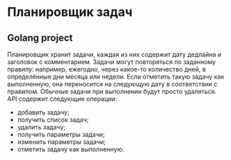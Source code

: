# Планировщик задач
## Golang project
Планировщик хранит задачи, каждая из них содержит дату дедлайна и заголовок с комментарием. Задачи могут повторяться по заданному правилу: например, ежегодно, через какое-то количество дней, в определённые дни месяца или недели. Если отметить такую задачу как выполненную, она переносится на следующую дату в соответствии с правилом. Обычные задачи при выполнении будут просто удаляться.   
API содержит следующие операции:
* добавить задачу;
* получить список задач;
* удалить задачу;
* получить параметры задачи;
* изменить параметры задачи;
* отметить задачу как выполненную.